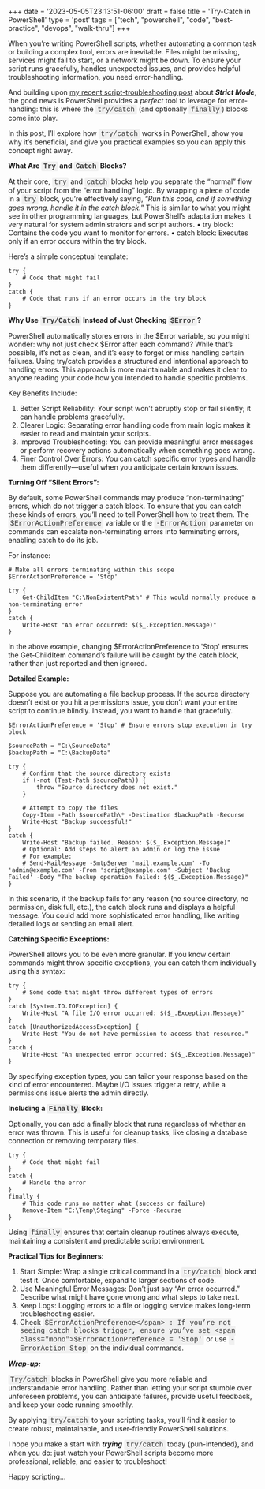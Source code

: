 +++
date = '2023-05-05T23:13:51-06:00'
draft = false
title = 'Try-Catch in PowerShell'
type = 'post'
tags = ["tech", "powershell", "code", "best-practice", "devops", "walk-thru"]
+++

<style>
/* Base style for code blocks */
.code-block {
    padding: 15px;                    /* Padding around the code */
    font-family: 'Courier New', Courier, monospace; /* Monospace font */
    white-space: pre-wrap;            /* Preserve whitespace and wrap lines */
    border-radius: 5px;               /* Rounded corners */
    overflow-x: auto;                 /* Horizontal scroll if needed */
    margin: 20px 0;                   /* Vertical spacing */
    /* Default colors (light mode) */
    background-color: #f5f5f5;        /* Light gray background */
    border: 1px solid #ddd;           /* Light border */
    color: #333;                      /* Dark text for readability */
}

/* Style for inline monospace text */
.mono {
    font-family: 'Courier New', Courier, monospace; /* Monospace font */
    background-color: #f0f0f0;        /* Light background to highlight */
    padding: 2px 4px;                  /* Padding around text */
    border-radius: 3px;                /* Rounded corners */
}

/* Dark mode overrides for code blocks */
@media (prefers-color-scheme: dark) {
    .code-block {
        background-color: #2d2d2d;    /* Dark background */
        border: 1px solid #555;        /* Darker border */
        color: #f8f8f2;                /* Light text for readability */
    }

    .mono {
        background-color: #3c3c3c;     /* Darker background for inline code */
        color: #f8f8f2;                /* Light text */
    }
}

/* Optional: Light mode overrides (for explicitness) */
@media (prefers-color-scheme: light) {
    .code-block {
        background-color: #f5f5f5;     /* Light gray background */
        border: 1px solid #ddd;        /* Light border */
        color: #333;                   /* Dark text */
    }

    .mono {
        background-color: #f0f0f0;     /* Light background */
        color: #333;                   /* Dark text */
    }
}
</style>

When you’re writing PowerShell scripts, whether automating a common task or building a complex tool, errors are inevitable. Files might be missing, services might fail to start, or a network might be down. To ensure your script runs gracefully, handles unexpected issues, and provides helpful troubleshooting information, you need error-handling.  <br />

And building upon <a href="">my recent script-troubleshooting post</a> about ***Strict Mode***, the good news is PowerShell provides a *perfect* tool to leverage for error-handling: this is where the <span class="mono">try/catch</span> (and optionally <span class="mono">finally</span>) blocks come into play. <br />

In this post, I’ll explore how <span class="mono">try/catch</span> works in PowerShell, show you why it’s beneficial, and give you practical examples so you can apply this concept right away.<br />

<b>What Are <span class="mono">Try</span> and <span class="mono">Catch</span> Blocks?</b><br />

At their core, <span class="mono">try</span> and <span class="mono">catch</span> blocks help you separate the “normal” flow of your script from the “error handling” logic. By wrapping a piece of code in a <span class="mono">try</span> block, you’re effectively saying, “*Run this code, and if something goes wrong, handle it in the catch block.*” This is similar to what you might see in other programming languages, but PowerShell’s adaptation makes it very natural for system administrators and script authors.
	•	try block: Contains the code you want to monitor for errors.
	•	catch block: Executes only if an error occurs within the try block.

Here’s a simple conceptual template:

~~~
try {
    # Code that might fail
}
catch {
    # Code that runs if an error occurs in the try block
}

~~~

<b>Why Use <span class="mono">Try/Catch</span> Instead of Just Checking <span class="mono">$Error</span>?</b><br />

PowerShell automatically stores errors in the $Error variable, so you might wonder: why not just check $Error after each command? While that’s possible, it’s not as clean, and it’s easy to forget or miss handling certain failures. Using try/catch provides a structured and intentional approach to handling errors. This approach is more maintainable and makes it clear to anyone reading your code how you intended to handle specific problems.<br />

Key Benefits Include:<br />
1.	Better Script Reliability: Your script won’t abruptly stop or fail silently; it can handle problems gracefully.
2.	Clearer Logic: Separating error handling code from main logic makes it easier to read and maintain your scripts.
3.	Improved Troubleshooting: You can provide meaningful error messages or perform recovery actions automatically when something goes wrong.
4.	Finer Control Over Errors: You can catch specific error types and handle them differently—useful when you anticipate certain known issues.<br />

**Turning Off “Silent Errors”:** <br />

By default, some PowerShell commands may produce “non-terminating” errors, which do not trigger a catch block. To ensure that you can catch these kinds of errors, you’ll need to tell PowerShell how to treat them. The <span class="mono">$ErrorActionPreference</span> variable or the <span class="mono">-ErrorAction</span> parameter on commands can escalate non-terminating errors into terminating errors, enabling catch to do its job.<br />

For instance:

~~~
# Make all errors terminating within this scope
$ErrorActionPreference = 'Stop'

try {
    Get-ChildItem "C:\NonExistentPath" # This would normally produce a non-terminating error
}
catch {
    Write-Host "An error occurred: $($_.Exception.Message)"
}

~~~

In the above example, changing $ErrorActionPreference to 'Stop' ensures the Get-ChildItem command’s failure will be caught by the catch block, rather than just reported and then ignored. <br />

**Detailed Example:** <br />

Suppose you are automating a file backup process. If the source directory doesn’t exist or you hit a permissions issue, you don’t want your entire script to continue blindly. Instead, you want to handle that gracefully.

~~~
$ErrorActionPreference = 'Stop' # Ensure errors stop execution in try block

$sourcePath = "C:\SourceData"
$backupPath = "C:\BackupData"

try {
    # Confirm that the source directory exists
    if (-not (Test-Path $sourcePath)) {
        throw "Source directory does not exist."
    }

    # Attempt to copy the files
    Copy-Item -Path $sourcePath\* -Destination $backupPath -Recurse
    Write-Host "Backup successful!"
}
catch {
    Write-Host "Backup failed. Reason: $($_.Exception.Message)"
    # Optional: Add steps to alert an admin or log the issue
    # For example:
    # Send-MailMessage -SmtpServer 'mail.example.com' -To 'admin@example.com' -From 'script@example.com' -Subject 'Backup Failed' -Body "The backup operation failed: $($_.Exception.Message)"
}

~~~

In this scenario, if the backup fails for any reason (no source directory, no permission, disk full, etc.), the catch block runs and displays a helpful message. You could add more sophisticated error handling, like writing detailed logs or sending an email alert. <br />

**Catching Specific Exceptions:** <br />

PowerShell allows you to be even more granular. If you know certain commands might throw specific exceptions, you can catch them individually using this syntax:

~~~
try {
    # Some code that might throw different types of errors
}
catch [System.IO.IOException] {
    Write-Host "A file I/O error occurred: $($_.Exception.Message)"
}
catch [UnauthorizedAccessException] {
    Write-Host "You do not have permission to access that resource."
}
catch {
    Write-Host "An unexpected error occurred: $($_.Exception.Message)"
}

~~~

By specifying exception types, you can tailor your response based on the kind of error encountered. Maybe I/O issues trigger a retry, while a permissions issue alerts the admin directly. <br />

<b>Including a <span class="mono">Finally</span> Block:</b> <br />

Optionally, you can add a finally block that runs regardless of whether an error was thrown. This is useful for cleanup tasks, like closing a database connection or removing temporary files.

~~~
try {
    # Code that might fail
}
catch {
    # Handle the error
}
finally {
    # This code runs no matter what (success or failure)
    Remove-Item "C:\Temp\Staging" -Force -Recurse
}

~~~

Using <span class="mono">finally</span> ensures that certain cleanup routines always execute, maintaining a consistent and predictable script environment. <br />

**Practical Tips for Beginners:** <br />
1.	Start Simple: Wrap a single critical command in a <span class="mono">try/catch</span> block and test it. Once comfortable, expand to larger sections of code.
2.	Use Meaningful Error Messages: Don’t just say “An error occurred.” Describe what might have gone wrong and what steps to take next.
3.	Keep Logs: Logging errors to a file or logging service makes long-term troubleshooting easier.
4.	Check <span class="mono">$ErrorActionPreference</span> : If you’re not seeing catch blocks trigger, ensure you’ve set <span class="mono">$ErrorActionPreference = 'Stop'</span> or use <span class="mono">-ErrorAction Stop</span> on the individual commands.<br />

***Wrap-up:***

<span class="mono">Try/catch</span> blocks in PowerShell give you more reliable and understandable error handling. Rather than letting your script stumble over unforeseen problems, you can anticipate failures, provide useful feedback, and keep your code running smoothly. <br />

By applying <span class="mono">try/catch</span> to your scripting tasks, you’ll find it easier to create robust, maintainable, and user-friendly PowerShell solutions.

I hope you make a start with ***trying*** <span class="mono">try/catch</span> today {pun-intended}, and when you do: just watch your PowerShell scripts become more professional, reliable, and easier to troubleshoot! <br />

Happy scripting...